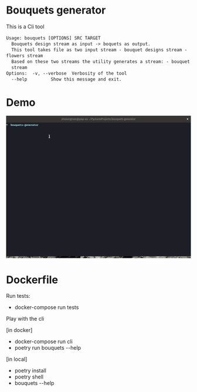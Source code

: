 # Bouquets generator

This is a Cli tool

```
Usage: bouquets [OPTIONS] SRC TARGET
  Bouquets design stream as input -> boquets as output.
  This tool takes file as two input stream - bouquet designs stream -  flowers stream
  Based on these two streams the utility generates a stream: - bouquet
  stream
Options:  -v, --verbose  Verbosity of the tool
  --help         Show this message and exit.
```

# Demo
![gif](./gif.gif)

# Dockerfile

Run tests:

- docker-compose run tests

Play with the cli

[in docker]
- docker-compose run cli
- poetry run bouquets --help

[in local]
- poetry install
- poetry shell
- bouquets --help